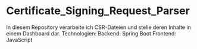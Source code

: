 # Certificate_Signing_Request_Parser
In diesem Repository verarbeite ich CSR-Dateien und stelle deren Inhalte in einem Dashboard dar.  Technologien:  Backend: Spring Boot Frontend: JavaScript
